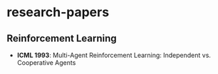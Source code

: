 # research-papers

## Reinforcement Learning

- <b>ICML 1993</b>: Multi-Agent Reinforcement Learning: Independent vs. Cooperative Agents
